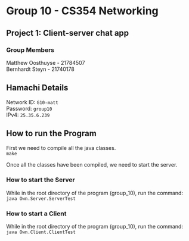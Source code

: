 # Group 10 - CS354 Networking
## Project 1: Client-server chat app

### Group Members
Matthew Oosthuyse - 21784507 \
Bernhardt Steyn - 21740178

## Hamachi Details
Network ID: `G10-matt`\
Password: `group10`\
IPv4: `25.35.6.239`
## How to run the Program
First we need to compile all the java classes. \
`make`

Once all the classes have been compiled, we need to start the server.

### How to start the Server
While in the root directory of the program (group_10), run the command:\
`java Own.Server.ServerTest`

### How to start a Client
While in the root directory of the program (group_10), run the command:\
`java Own.Client.ClientTest`
